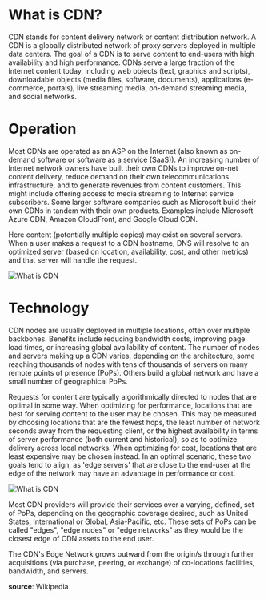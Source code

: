 # What is CDN?

CDN stands for content delivery network or content distribution network. A CDN is a globally distributed network of proxy servers deployed in multiple data centers. The goal of a CDN is to serve content to end-users with high availability and high performance. CDNs serve a large fraction of the Internet content today, including web objects (text, graphics and scripts), downloadable objects (media files, software, documents), applications (e-commerce, portals), live streaming media, on-demand streaming media, and social networks.

# Operation

Most CDNs are operated as an ASP on the Internet (also known as on-demand software or software as a service (SaaS)). An increasing number of Internet network owners have built their own CDNs to improve on-net content delivery, reduce demand on their own telecommunications infrastructure, and to generate revenues from content customers. This might include offering access to media streaming to Internet service subscribers. Some larger software companies such as Microsoft build their own CDNs in tandem with their own products. Examples include Microsoft Azure CDN, Amazon CloudFront, and Google Cloud CDN.

Here content (potentially multiple copies) may exist on several servers. When a user makes a request to a CDN hostname, DNS will resolve to an optimized server (based on location, availability, cost, and other metrics) and that server will handle the request.

![What is CDN](/sharp-cdn/assets/what-is-cdn.jpg)

# Technology

CDN nodes are usually deployed in multiple locations, often over multiple backbones. Benefits include reducing bandwidth costs, improving page load times, or increasing global availability of content. The number of nodes and servers making up a CDN varies, depending on the architecture, some reaching thousands of nodes with tens of thousands of servers on many remote points of presence (PoPs). Others build a global network and have a small number of geographical PoPs.

Requests for content are typically algorithmically directed to nodes that are optimal in some way. When optimizing for performance, locations that are best for serving content to the user may be chosen. This may be measured by choosing locations that are the fewest hops, the least number of network seconds away from the requesting client, or the highest availability in terms of server performance (both current and historical), so as to optimize delivery across local networks. When optimizing for cost, locations that are least expensive may be chosen instead. In an optimal scenario, these two goals tend to align, as 'edge servers' that are close to the end-user at the edge of the network may have an advantage in performance or cost.

![What is CDN](/sharp-cdn/assets/what-is-cdn2.jpg)

Most CDN providers will provide their services over a varying, defined, set of PoPs, depending on the geographic coverage desired, such as United States, International or Global, Asia-Pacific, etc. These sets of PoPs can be called "edges", "edge nodes" or "edge networks" as they would be the closest edge of CDN assets to the end user.

The CDN's Edge Network grows outward from the origin/s through further acquisitions (via purchase, peering, or exchange) of co-locations facilities, bandwidth, and servers.

**source**: Wikipedia